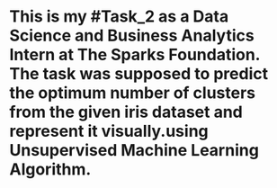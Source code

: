 # This is my #Task_2 as a Data Science and Business Analytics Intern at The Sparks Foundation. The task was supposed to predict the optimum number of clusters from the given iris dataset and represent it visually.using Unsupervised Machine Learning Algorithm.
